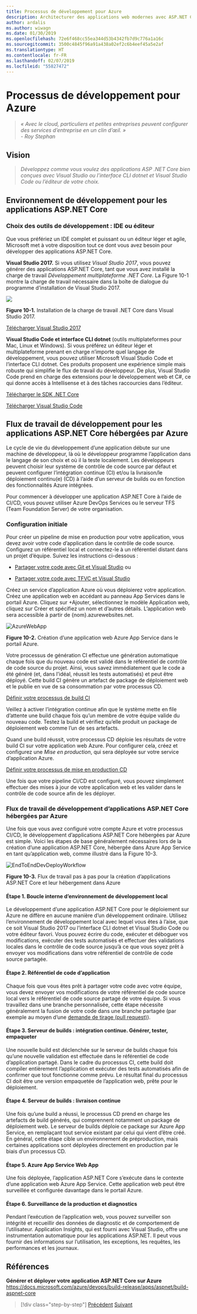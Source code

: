 ```yaml
---
title: Processus de développement pour Azure
description: Architecturer des applications web modernes avec ASP.NET Core et Azure | Processus de développement pour Azure
author: ardalis
ms.author: wiwagn
ms.date: 01/30/2019
ms.openlocfilehash: 72e6f468cc55ea344d53b4342fb7d9c776a1a16c
ms.sourcegitcommit: 3500c4845f96a91a438a02ef2c6b4eef45a5e2af
ms.translationtype: HT
ms.contentlocale: fr-FR
ms.lasthandoff: 02/07/2019
ms.locfileid: "55827472"
---
```

# <a name="development-process-for-azure"></a>Processus de développement pour Azure

> _« Avec le cloud, particuliers et petites entreprises peuvent configurer des services d’entreprise en un clin d’œil. »_  
> _- Roy Stephan_

 ## <a name="vision"></a>Vision

> *Développez comme vous voulez des applications ASP .NET Core bien conçues avec Visual Studio ou l’interface CLI dotnet et Visual Studio Code ou l’éditeur de votre choix.*

## <a name="development-environment-for-aspnet-core-apps"></a>Environnement de développement pour les applications ASP.NET Core

### <a name="development-tools-choices-ide-or-editor"></a>Choix des outils de développement : IDE ou éditeur

Que vous préfériez un IDE complet et puissant ou un éditeur léger et agile, Microsoft met à votre disposition tout ce dont vous avez besoin pour développer des applications ASP.NET Core.

**Visual Studio 2017.** Si vous utilisez *Visual Studio 2017*, vous pouvez générer des applications ASP.NET Core, tant que vous avez installé la charge de travail *Développement multiplateforme .NET Core*. La Figure 10-1 montre la charge de travail nécessaire dans la boîte de dialogue du programme d’installation de Visual Studio 2017.

![](./media/image10-1.png)

**Figure 10-1.** Installation de la charge de travail .NET Core dans Visual Studio 2017.

[Télécharger Visual Studio 2017](https://aka.ms/vsdownload?utm_source=mscom&utm_campaign=msdocs)

**Visual Studio Code et interface CLI dotnet** (outils multiplateformes pour Mac, Linux et Windows). Si vous préférez un éditeur léger et multiplateforme prenant en charge n’importe quel langage de développement, vous pouvez utiliser Microsoft Visual Studio Code et l’interface CLI dotnet. Ces produits proposent une expérience simple mais robuste qui simplifie le flux de travail du développeur. De plus, Visual Studio Code prend en charge des extensions pour le développement web et C\#, ce qui donne accès à Intellisense et à des tâches raccourcies dans l’éditeur.

[Télécharger le SDK .NET Core](https://www.microsoft.com/net/download/core)

[Télécharger Visual Studio Code](https://code.visualstudio.com/download)

## <a name="development-workflow-for-azure-hosted-aspnet-core-apps"></a>Flux de travail de développement pour les applications ASP.NET Core hébergées par Azure

Le cycle de vie du développement d’une application débute sur une machine de développeur, là où le développeur programme l’application dans le langage de son choix et où il la teste localement. Les développeurs peuvent choisir leur système de contrôle de code source par défaut et peuvent configurer l’intégration continue (CI) et/ou la livraison/le déploiement continu(e) (CD) à l’aide d’un serveur de builds ou en fonction des fonctionnalités Azure intégrées.

Pour commencer à développer une application ASP.NET Core à l’aide de CI/CD, vous pouvez utiliser Azure DevOps Services ou le serveur TFS (Team Foundation Server) de votre organisation.

### <a name="initial-setup"></a>Configuration initiale

Pour créer un pipeline de mise en production pour votre application, vous devez avoir votre code d’application dans le contrôle de code source. Configurez un référentiel local et connectez-le à un référentiel distant dans un projet d’équipe. Suivez les instructions ci-dessous :

- [Partager votre code avec Git et Visual Studio](https://docs.microsoft.com/azure/devops/git/share-your-code-in-git-vs) ou

- [Partager votre code avec TFVC et Visual Studio](https://docs.microsoft.com/azure/devops/tfvc/share-your-code-in-tfvc-vs)

Créez un service d’application Azure où vous déploierez votre application. Créez une application web en accédant au panneau App Services dans le portail Azure. Cliquez sur +Ajouter, sélectionnez le modèle Application web, cliquez sur Créer et spécifiez un nom et d’autres détails. L’application web sera accessible à partir de {nom}.azurewebsites.net.

![AzureWebApp](./media/image10-2.png)

**Figure 10-2.** Création d’une application web Azure App Service dans le portail Azure.

Votre processus de génération CI effectue une génération automatique chaque fois que du nouveau code est validé dans le référentiel de contrôle de code source du projet. Ainsi, vous savez immédiatement que le code a été généré (et, dans l’idéal, réussit les tests automatisés) et peut être déployé. Cette build CI génère un artefact de package de déploiement web et le publie en vue de sa consommation par votre processus CD.

[Définir votre processus de build CI](https://docs.microsoft.com/azure/devops/build-release/apps/aspnet/build-aspnet-core#ci)

Veillez à activer l’intégration continue afin que le système mette en file d’attente une build chaque fois qu’un membre de votre équipe valide du nouveau code. Testez la build et vérifiez qu’elle produit un package de déploiement web comme l’un de ses artefacts.

Quand une build réussit, votre processus CD déploie les résultats de votre build CI sur votre application web Azure. Pour configurer cela, créez et configurez une *Mise en production*, qui sera déployée sur votre service d’application Azure.

[Définir votre processus de mise en production CD](https://docs.microsoft.com/azure/devops/build-release/apps/aspnet/build-aspnet-core#cd)

Une fois que votre pipeline CI/CD est configuré, vous pouvez simplement effectuer des mises à jour de votre application web et les valider dans le contrôle de code source afin de les déployer.

### <a name="workflow-for-developing-azure-hosted-aspnet-core-applications"></a>Flux de travail de développement d’applications ASP.NET Core hébergées par Azure

Une fois que vous avez configuré votre compte Azure et votre processus CI/CD, le développement d’applications ASP.NET Core hébergées par Azure est simple. Voici les étapes de base généralement nécessaires lors de la création d’une application ASP.NET Core, hébergée dans Azure App Service en tant qu’application web, comme illustré dans la Figure 10-3.

![EndToEndDevDeployWorkflow](./media/image10-3.png)

**Figure 10-3.** Flux de travail pas à pas pour la création d’applications ASP.NET Core et leur hébergement dans Azure

#### <a name="step-1-local-dev-environment-inner-loop"></a>Étape 1. Boucle interne d’environnement de développement local

Le développement d’une application ASP.NET Core pour le déploiement sur Azure ne diffère en aucune manière d’un développement ordinaire. Utilisez l’environnement de développement local avec lequel vous êtes à l’aise, que ce soit Visual Studio 2017 ou l’interface CLI dotnet et Visual Studio Code ou votre éditeur favori. Vous pouvez écrire du code, exécuter et déboguer vos modifications, exécuter des tests automatisés et effectuer des validations locales dans le contrôle de code source jusqu’à ce que vous soyez prêt à envoyer vos modifications dans votre référentiel de contrôle de code source partagée.

#### <a name="step-2-application-code-repository"></a>Étape 2. Référentiel de code d’application

Chaque fois que vous êtes prêt à partager votre code avec votre équipe, vous devez envoyer vos modifications de votre référentiel de code source local vers le référentiel de code source partagé de votre équipe. Si vous travaillez dans une branche personnalisée, cette étape nécessite généralement la fusion de votre code dans une branche partagée (par exemple au moyen d’une [demande de tirage (pull request)](https://docs.microsoft.com/azure/devops/git/pull-requests)).

#### <a name="step-3-build-server-continuous-integration-build-test-package"></a>Étape 3. Serveur de builds : intégration continue. Générer, tester, empaqueter

Une nouvelle build est déclenchée sur le serveur de builds chaque fois qu’une nouvelle validation est effectuée dans le référentiel de code d’application partagé. Dans le cadre du processus CI, cette build doit compiler entièrement l’application et exécuter des tests automatisés afin de confirmer que tout fonctionne comme prévu. Le résultat final du processus CI doit être une version empaquetée de l’application web, prête pour le déploiement.

#### <a name="step-4-build-server-continuous-delivery"></a>Étape 4. Serveur de builds : livraison continue

Une fois qu’une build a réussi, le processus CD prend en charge les artefacts de build générés, qui comprennent notamment un package de déploiement web. Le serveur de builds déploie ce package sur Azure App Service, en remplaçant tout service existant par celui qui vient d’être créé. En général, cette étape cible un environnement de préproduction, mais certaines applications sont déployées directement en production par le biais d’un processus CD.

#### <a name="step-5-azure-app-service-web-app"></a>Étape 5. Azure App Service Web App

Une fois déployée, l’application ASP.NET Core s’exécute dans le contexte d’une application web Azure App Service. Cette application web peut être surveillée et configurée davantage dans le portail Azure.

#### <a name="step-6-production-monitoring-and-diagnostics"></a>Étape 6. Surveillance de la production et diagnostics

Pendant l’exécution de l’application web, vous pouvez surveiller son intégrité et recueillir des données de diagnostic et de comportement de l’utilisateur. Application Insights, qui est fourni avec Visual Studio, offre une instrumentation automatique pour les applications ASP.NET. Il peut vous fournir des informations sur l’utilisation, les exceptions, les requêtes, les performances et les journaux.

## <a name="references"></a>Références

**Générer et déployer votre application ASP.NET Core sur Azure**  
<https://docs.microsoft.com/azure/devops/build-release/apps/aspnet/build-aspnet-core>

>[!div class="step-by-step"]
>[Précédent](test-asp-net-core-mvc-apps.md)
>[Suivant](azure-hosting-recommendations-for-asp-net-web-apps.md)